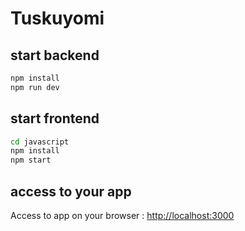 # Tuskuyomi

## start backend

```bash
npm install
npm run dev
```

## start frontend

```bash
cd javascript
npm install
npm start
```

## access to your app

Access to app on your browser : [http://localhost:3000](http://localhost:3000)

